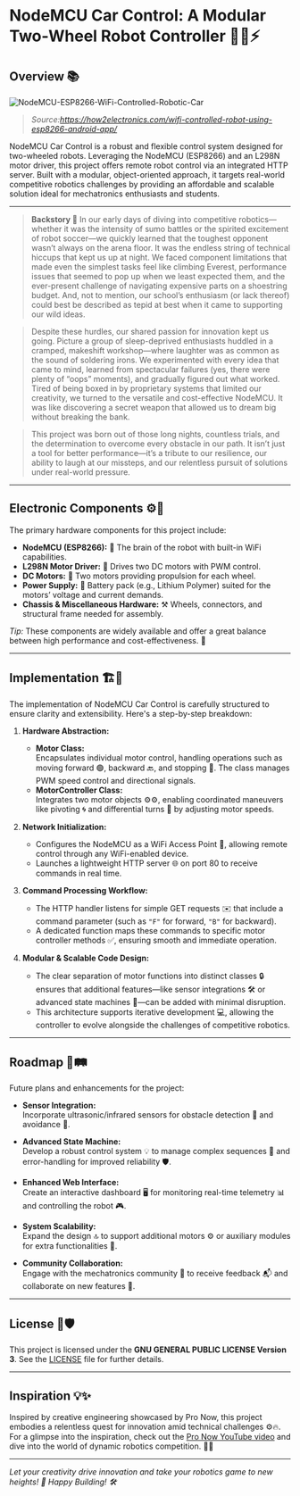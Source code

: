 # NodeMCU Car Control: A Modular Two-Wheel Robot Controller 🤖🚗⚡

## Overview 📚

![NodeMCU-ESP8266-WiFi-Controlled-Robotic-Car](https://github.com/user-attachments/assets/59c782b4-405d-44bd-a470-132928bfe9ab)

>*Source:https://how2electronics.com/wifi-controlled-robot-using-esp8266-android-app/*

NodeMCU Car Control is a robust and flexible control system designed for two-wheeled robots. Leveraging the NodeMCU (ESP8266) and an L298N motor driver, this project offers remote robot control via an integrated HTTP server. Built with a modular, object-oriented approach, it targets real-world competitive robotics challenges by providing an affordable and scalable solution ideal for mechatronics enthusiasts and students.

---

> **Backstory 📖**
In our early days of diving into competitive robotics—whether it was the intensity of sumo battles or the spirited excitement of robot soccer—we quickly learned that the toughest opponent wasn’t always on the arena floor. It was the endless string of technical hiccups that kept us up at night. We faced component limitations that made even the simplest tasks feel like climbing Everest, performance issues that seemed to pop up when we least expected them, and the ever-present challenge of navigating expensive parts on a shoestring budget. And, not to mention, our school’s enthusiasm (or lack thereof) could best be described as tepid at best when it came to supporting our wild ideas.

> Despite these hurdles, our shared passion for innovation kept us going. Picture a group of sleep-deprived enthusiasts huddled in a cramped, makeshift workshop—where laughter was as common as the sound of soldering irons. We experimented with every idea that came to mind, learned from spectacular failures (yes, there were plenty of “oops” moments), and gradually figured out what worked. Tired of being boxed in by proprietary systems that limited our creativity, we turned to the versatile and cost-effective NodeMCU. It was like discovering a secret weapon that allowed us to dream big without breaking the bank.

> This project was born out of those long nights, countless trials, and the determination to overcome every obstacle in our path. It isn’t just a tool for better performance—it’s a tribute to our resilience, our ability to laugh at our missteps, and our relentless pursuit of solutions under real-world pressure.

---

## Electronic Components ⚙️🔋

The primary hardware components for this project include:

- **NodeMCU (ESP8266):** 🧠 The brain of the robot with built-in WiFi capabilities.
- **L298N Motor Driver:** 🛞 Drives two DC motors with PWM control.
- **DC Motors:** 💨 Two motors providing propulsion for each wheel.
- **Power Supply:** 🔋 Battery pack (e.g., Lithium Polymer) suited for the motors’ voltage and current demands.
- **Chassis & Miscellaneous Hardware:** ⚒️ Wheels, connectors, and structural frame needed for assembly.

*Tip:* These components are widely available and offer a great balance between high performance and cost-effectiveness. 💸

---

## Implementation 🏗️📐

The implementation of NodeMCU Car Control is carefully structured to ensure clarity and extensibility. Here's a step-by-step breakdown:  

1. **Hardware Abstraction:**  
   - **Motor Class:**  
     Encapsulates individual motor control, handling operations such as moving forward 🟢, backward 🔙, and stopping 🛑. The class manages PWM speed control and directional signals.  
   - **MotorController Class:**  
     Integrates two motor objects ⚙️⚙️, enabling coordinated maneuvers like pivoting 🌀 and differential turns 🔄 by adjusting motor speeds.

2. **Network Initialization:**  
   - Configures the NodeMCU as a WiFi Access Point 📶, allowing remote control through any WiFi-enabled device.  
   - Launches a lightweight HTTP server 🌐 on port 80 to receive commands in real time.

3. **Command Processing Workflow:**  
   - The HTTP handler listens for simple GET requests ✉️ that include a command parameter (such as `"F"` for forward, `"B"` for backward).  
   - A dedicated function maps these commands to specific motor controller methods ✅, ensuring smooth and immediate operation.

4. **Modular & Scalable Code Design:**  
   - The clear separation of motor functions into distinct classes 🔒 ensures that additional features—like sensor integrations 🛠️ or advanced state machines 🧠—can be added with minimal disruption.  
   - This architecture supports iterative development 💻, allowing the controller to evolve alongside the challenges of competitive robotics.  

---

## Roadmap 🌟🛤️

Future plans and enhancements for the project:

- **Sensor Integration:**  
  Incorporate ultrasonic/infrared sensors for obstacle detection 👀 and avoidance 🚧.
  
- **Advanced State Machine:**  
  Develop a robust control system 💡 to manage complex sequences 🔄 and error-handling for improved reliability 🛡️.
  
- **Enhanced Web Interface:**  
  Create an interactive dashboard 🖥️ for monitoring real-time telemetry 📊 and controlling the robot 🎮.
  
- **System Scalability:**  
  Expand the design 🔝 to support additional motors ⚙️ or auxiliary modules for extra functionalities 🚀.

- **Community Collaboration:**  
  Engage with the mechatronics community 🤝 to receive feedback 📬 and collaborate on new features 🧠.

---

## License 📄🛡️

This project is licensed under the **GNU GENERAL PUBLIC LICENSE Version 3**. See the [LICENSE](LICENSE) file for further details.

---

## Inspiration 💡✨

Inspired by creative engineering showcased by Pro Now, this project embodies a relentless quest for innovation amid technical challenges ⚙️🔥. For a glimpse into the inspiration, check out the [Pro Now YouTube video](https://youtu.be/gU7vlhU1HvU?si=bU8_l4K3_jUoTEup) and dive into the world of dynamic robotics competition. 🚀🤖

---

*Let your creativity drive innovation and take your robotics game to new heights! 🌟 Happy Building! 🛠️*
